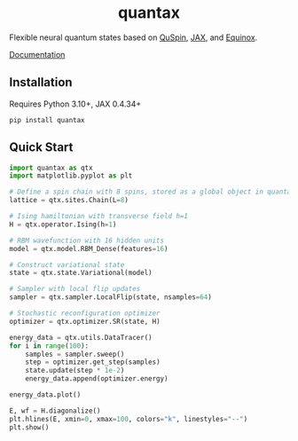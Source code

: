 <h1 align='center'>quantax</h1>

Flexible neural quantum states based on [QuSpin](https://github.com/QuSpin/QuSpin), [JAX](https://github.com/google/jax), and [Equinox](https://github.com/patrick-kidger/equinox).

[Documentation](https://chenao-phys.github.io/quantax)


## Installation

Requires Python 3.10+, JAX 0.4.34+

```
pip install quantax
```


## Quick Start

```python
import quantax as qtx
import matplotlib.pyplot as plt

# Define a spin chain with 8 spins, stored as a global object in quantax
lattice = qtx.sites.Chain(L=8)

# Ising hamiltonian with transverse field h=1
H = qtx.operator.Ising(h=1)

# RBM wavefunction with 16 hidden units
model = qtx.model.RBM_Dense(features=16)

# Construct variational state
state = qtx.state.Variational(model)

# Sampler with local flip updates
sampler = qtx.sampler.LocalFlip(state, nsamples=64)

# Stochastic reconfiguration optimizer
optimizer = qtx.optimizer.SR(state, H)

energy_data = qtx.utils.DataTracer()
for i in range(100):
    samples = sampler.sweep()
    step = optimizer.get_step(samples)
    state.update(step * 1e-2)
    energy_data.append(optimizer.energy)

energy_data.plot()

E, wf = H.diagonalize()
plt.hlines(E, xmin=0, xmax=100, colors="k", linestyles="--")
plt.show()
```
